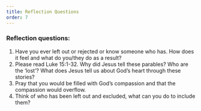 ```yaml
---
title: Reflection Questions
order: 7
---
```


### Reflection questions:

1. Have you ever left out or rejected or know someone who has. How does it feel and what do you/they do as a result? 
2. Please read Luke 15:1-32. Why did Jesus tell these parables? Who are the ‘lost’? What does Jesus tell us  about God’s heart through these stories? 
3. Pray that you would be filled with God’s compassion and that the compassion would overflow. 
4. Think of who has been left out and excluded, what can you do to include them?  








